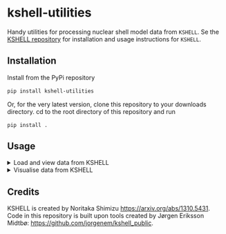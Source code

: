 # kshell-utilities
Handy utilities for processing nuclear shell model data from `KSHELL`. Se the [KSHELL repository](https://github.com/GaffaSnobb/kshell) for installation and usage instructions for `KSHELL`.

## Installation
Install from the PyPi repository
``` bash
pip install kshell-utilities
```
Or, for the very latest version, clone this repository to your downloads directory. cd to the root directory of this repository and run
```
pip install .
```

## Usage

<details>
<summary>Load and view data from KSHELL</summary>
<p>

`KSHELL` summary files are easily read with:
``` python
import kshell_utilities as ksutil

ne20 = ksutil.loadtxt("summary_Ne20_usda.txt")[0]
```
`ne20` is an instance containing several useful attributes. To see the available attributes:
``` python
> print(ne20.help)
['BE2',
'BM1',
'Ex',
'help',
'level_plot',
'level_density_plot',
'levels',
'model_space',
'neutron_partition',
'nucleus',
'proton_partition',
'transitions',
'transitions_BE2',
'transitions_BM1',
'truncation']
```
To see the energy, 2\*spin and parity of each level:
``` python
> print(ne20.levels)
[[-40.467   0.      1.   ]
[-38.771   4.      1.   ]
[-36.376   8.      1.   ]
[-33.919   0.      1.   ]
[-32.882   4.      1.   ]
[-32.107  12.      1.   ]
...
[-25.978  12.      1.   ]
[-25.904  10.      1.   ]
[-25.834   8.      1.   ]
[-25.829   2.      1.   ]]
```
Slice the array to get only selected values, if needed (`ne20.levels[:, 0]` for only the energies). To see 2\*spin_final, parity_initial, Ex_final, 2\*spin_initial, parity_initial, Ex_initial, E_gamma, B(.., i->f) for the M1 transitions:
``` python
> print(ne20.transitions_BM1)
[[4.0000e+00 1.0000e+00 1.6960e+00 ... 7.5850e+00 5.8890e+00 0.0000e+00]
[4.0000e+00 1.0000e+00 1.6960e+00 ... 9.9770e+00 8.2810e+00 4.8200e-01]
[4.0000e+00 1.0000e+00 7.5850e+00 ... 9.9770e+00 2.3920e+00 1.1040e+00]
...
[4.0000e+00 1.0000e+00 1.3971e+01 ... 1.4638e+01 6.6700e-01 6.0000e-03]
[0.0000e+00 1.0000e+00 1.4126e+01 ... 1.4638e+01 5.1200e-01 2.0000e-02]
[2.0000e+00 1.0000e+00 1.4336e+01 ... 1.4638e+01 3.0200e-01 0.0000e+00]]
```

</p>
</details>

<details>
<summary>Visualise data from KSHELL </summary>
<p>


You can easily create a level density plot by
``` python
ne20.level_density_plot(bin_size=1)
```
or by
``` python
ksutil.level_density(
    energy_levels = ne20.levels[:, 0],
    bin_size = 1,
    plot = True
)
```
or by
``` python
import matplotlib.pyplot as plt

bins, density = ksutil.level_density(
    energy_levels = ne20.levels[:, 0],
    bin_size = 1
)
plt.step(bins, density)
plt.show()
```
Choose an appropriate bin size. The two latter ways of generating the plot does not require that the data comes from `KSHELL`. Use any energy level data. The plot will look like this:

<details>
<summary>Click to see level density plot</summary>
<p>

![level_density_plot](https://github.com/GaffaSnobb/kshell-utilities/blob/main/doc/level_density_plot_ne20.png)

</p>
</details>

To generate a level plot:
``` python
ne20.level_plot()
```
or
``` python
import matplotlib.pyplot as plt

fig, ax = plt.subplots()
ksutil.level_plot(
    levels = ne20.levels,
    ax = ax
)
plt.show()
```

<details>
<summary>Click to see level plot</summary>
<p>

![level_plot](https://github.com/GaffaSnobb/kshell-utilities/blob/main/doc/level_plot_ne20.png)

</p>
</details>

Both ways of generating the level plot supports selecting what spins to include in the plot, and how many levels per spin:
``` python
ne20.level_plot(
    max_spin_states = 3,
    filter_spins = [0, 3, 5]
)
```

<details>
<summary>Click to see filtered level plot</summary>
<p>

![filtered_level_plot](https://github.com/GaffaSnobb/kshell-utilities/blob/main/doc/level_plot_filtered_ne20.png)

</p>
</details>

The gamma strengh function (averaged over spins and parities) can easily be calculated by:
``` python
import matplotlib.pyplot as plt

bins, gsf = ksutil.gamma_strength_function_average(
    levels = ne20.levels,
    transitions = ne20.transitions_BM1,
    bin_width = 1,
    Ex_min = 0,
    Ex_max = 14,
    multipole_type = "M1"
)
plt.plot(bins, gsf)
plt.show()
```
where `bin_width`, `Ex_max` and `Ex_min` are in the same unit as the input energy levels, which from `KSHELL` is in MeV. `bin_width` is the width of the bins when the level density is calculated. `Ex_min` and `Ex_max` are the lower and upper limits for the excitation energy of the initial state of the transitions.

<details>
<summary>Click to see gamma strength function plot</summary>
<p>

![gsf_plot](https://github.com/GaffaSnobb/kshell-utilities/blob/main/doc/gsf_ne20.png)

</p>
</details>

</p>
</details>


## Credits
KSHELL is created by Noritaka Shimizu https://arxiv.org/abs/1310.5431. Code in this repository is built upon tools created by Jørgen Eriksson Midtbø: https://github.com/jorgenem/kshell_public.